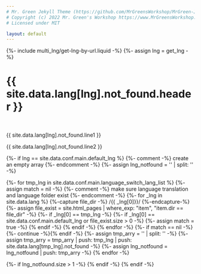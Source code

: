 ```yaml
---
# Mr. Green Jekyll Theme (https://github.com/MrGreensWorkshop/MrGreen-JekyllTheme)
# Copyright (c) 2022 Mr. Green's Workshop https://www.MrGreensWorkshop.com
# Licensed under MIT

layout: default
---
```

{%- include multi_lng/get-lng-by-url.liquid -%}
{%- assign lng = get_lng -%}
<div class="multipurpose-container" id="notfound">
  <h1>{{ site.data.lang[lng].not_found.header }}</h1>
  <br>
  <p class="line1">{{ site.data.lang[lng].not_found.line1 }}</p>
  <p class="line2">{{ site.data.lang[lng].not_found.line2 }}</p>
</div>

{%- if lng == site.data.conf.main.default_lng %}
  {%- comment -%} create an empty array {%- endcomment -%}
  {%- assign lng_notfound = '' | split: '' -%}

  {%- for tmp_lng in site.data.conf.main.language_switch_lang_list %}
    {%- assign match = nil -%}
    {%- comment -%} make sure language translation and language folder exist {%- endcomment -%}
    {%- for _lng in site.data.lang %}
      {%-capture file_dir -%} /{{ _lng[0]}}/ {%-endcapture-%}
      {%- assign file_exist = site.html_pages | where_exp: "item", "item.dir == file_dir" -%}
      {%- if _lng[0] == tmp_lng -%}
        {%- if _lng[0] == site.data.conf.main.default_lng or file_exist.size > 0 -%}
          {%- assign match = true -%}
        {% endif -%}
      {% endif -%}
    {% endfor -%}
    {%- if match == nil -%}{%- continue -%}{% endif -%}
    {%- assign tmp_arry = '' | split: '' -%}
    {%- assign tmp_arry = tmp_arry | push: tmp_lng | push: site.data.lang[tmp_lng].not_found -%}
    {%- assign lng_notfound = lng_notfound | push: tmp_arry -%}
  {% endfor -%}

  {%- if lng_notfound.size > 1 -%}
    <script>
    let notfound_lng = {{ lng_notfound | jsonify }};
    if (window.location.pathname !== "/404.html") {
      function getlang () {
        let lang = window.location.pathname.replace("{{ site.baseurl }}", "").split('/');
        /* Removes first element from array. */
        lang.shift();
        /* get current language */
        return lang[0];
      }
      let lang = notfound_lng.filter(res=>res[0] == getlang())[0];
      if (typeof lang !== "undefined") {
        /* load 404 texts, then redirect that language. This makes transaction smoother. */
        if (lang != "{{site.data.conf.main.default_lng}}") {
          document.querySelector('#notfound>h1').textContent = lang[1].header;
          document.querySelector('#notfound>p.line1').textContent= lang[1].line1;
          document.querySelector('#notfound>p.line2').textContent = lang[1].line2;
          window.location.href = '{{ site.baseurl }}/' + lang[0] + "/404.html";
        }
      }
    }
    </script>
  {% endif -%}
{% endif -%}
<script src="https://scytedtvstudios.statuspage.io/embed/script.js"></script>